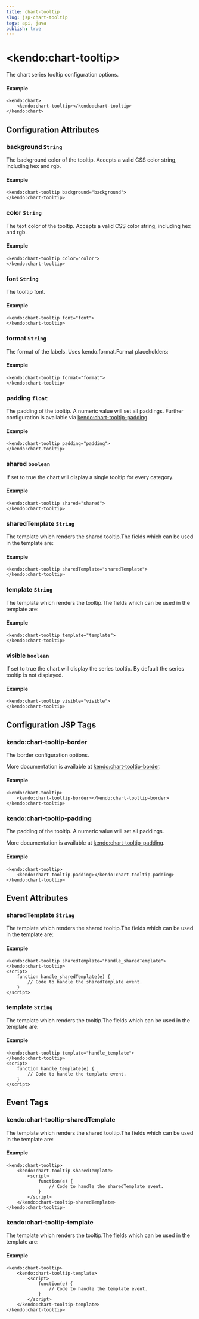 ```yaml
---
title: chart-tooltip
slug: jsp-chart-tooltip
tags: api, java
publish: true
---
```


# \<kendo:chart-tooltip\>

The chart series tooltip configuration options.

#### Example
    <kendo:chart>
        <kendo:chart-tooltip></kendo:chart-tooltip>
    </kendo:chart>

## Configuration Attributes

### background `String`

The background color of the tooltip. Accepts a valid CSS color string, including hex and rgb.

#### Example
    <kendo:chart-tooltip background="background">
    </kendo:chart-tooltip>

### color `String`

The text color of the tooltip. Accepts a valid CSS color string, including hex and rgb.

#### Example
    <kendo:chart-tooltip color="color">
    </kendo:chart-tooltip>

### font `String`

The tooltip font.

#### Example
    <kendo:chart-tooltip font="font">
    </kendo:chart-tooltip>

### format `String`

The format of the labels. Uses kendo.format.Format placeholders:

#### Example
    <kendo:chart-tooltip format="format">
    </kendo:chart-tooltip>

### padding `float`

The padding of the tooltip. A numeric value will set all paddings. Further configuration is available via [kendo:chart-tooltip-padding](#kendo-chart-tooltip-padding). 

#### Example
    <kendo:chart-tooltip padding="padding">
    </kendo:chart-tooltip>

### shared `boolean`

If set to true the chart will display a single tooltip for every category.

#### Example
    <kendo:chart-tooltip shared="shared">
    </kendo:chart-tooltip>

### sharedTemplate `String`

The template which renders the shared tooltip.The fields which can be used in the template are:

#### Example
    <kendo:chart-tooltip sharedTemplate="sharedTemplate">
    </kendo:chart-tooltip>

### template `String`

The template which renders the tooltip.The fields which can be used in the template are:

#### Example
    <kendo:chart-tooltip template="template">
    </kendo:chart-tooltip>

### visible `boolean`

If set to true the chart will display the series tooltip. By default the series tooltip is not displayed.

#### Example
    <kendo:chart-tooltip visible="visible">
    </kendo:chart-tooltip>


##  Configuration JSP Tags

### kendo:chart-tooltip-border

The border configuration options.

More documentation is available at [kendo:chart-tooltip-border](chart/tooltip-border).

#### Example

    <kendo:chart-tooltip>
        <kendo:chart-tooltip-border></kendo:chart-tooltip-border>
    </kendo:chart-tooltip>

### kendo:chart-tooltip-padding

The padding of the tooltip. A numeric value will set all paddings.

More documentation is available at [kendo:chart-tooltip-padding](chart/tooltip-padding).

#### Example

    <kendo:chart-tooltip>
        <kendo:chart-tooltip-padding></kendo:chart-tooltip-padding>
    </kendo:chart-tooltip>


## Event Attributes

### sharedTemplate `String`

The template which renders the shared tooltip.The fields which can be used in the template are:


#### Example
    <kendo:chart-tooltip sharedTemplate="handle_sharedTemplate">
    </kendo:chart-tooltip>
    <script>
        function handle_sharedTemplate(e) {
            // Code to handle the sharedTemplate event.
        }
    </script>

### template `String`

The template which renders the tooltip.The fields which can be used in the template are:


#### Example
    <kendo:chart-tooltip template="handle_template">
    </kendo:chart-tooltip>
    <script>
        function handle_template(e) {
            // Code to handle the template event.
        }
    </script>

## Event Tags

### kendo:chart-tooltip-sharedTemplate

The template which renders the shared tooltip.The fields which can be used in the template are:


#### Example
    <kendo:chart-tooltip>
        <kendo:chart-tooltip-sharedTemplate>
            <script>
                function(e) {
                    // Code to handle the sharedTemplate event.
                }
            </script>
        </kendo:chart-tooltip-sharedTemplate>
    </kendo:chart-tooltip>

### kendo:chart-tooltip-template

The template which renders the tooltip.The fields which can be used in the template are:


#### Example
    <kendo:chart-tooltip>
        <kendo:chart-tooltip-template>
            <script>
                function(e) {
                    // Code to handle the template event.
                }
            </script>
        </kendo:chart-tooltip-template>
    </kendo:chart-tooltip>

